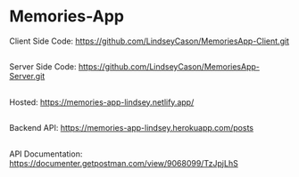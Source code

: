 # Memories-App

Client Side Code: https://github.com/LindseyCason/MemoriesApp-Client.git
##
Server Side Code: https://github.com/LindseyCason/MemoriesApp-Server.git
##
Hosted: https://memories-app-lindsey.netlify.app/
##
Backend API: https://memories-app-lindsey.herokuapp.com/posts
##
API Documentation: https://documenter.getpostman.com/view/9068099/TzJpjLhS
